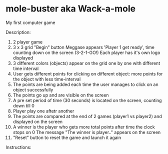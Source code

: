 # mole-buster aka Wack-a-mole
My first computer game 

Description:

1) 2 player game 
2) 3 x 3 grid 
"Begin" button 
Meggase appears 'Player 1 get ready', time counting down on the screen (3-2-1-GO!)
Each player has it's own logo displayed 
3) 3 different colors (objects) appear on the grid one by one with different time interval 
4) User gets different points for clicking on different object: more points for the object with less time-interval 
5) The points are being added each time the user manages to click on an object successfully 
6) The points go up and are visible on the screen
7) A pre set period of time (30 seconds) is located on the screen, counting down till 0
8) Player play one aftetr another
9) The points are compared at the end of 2 games (player1 vs player2) and displayed on the screen 
10) A winner is the player who gets more total points after time the clock stops on 0 
The message "The winner is player.." appears on the screen
11) "Reset" button to reset the game and launch it again 

Instructions:


